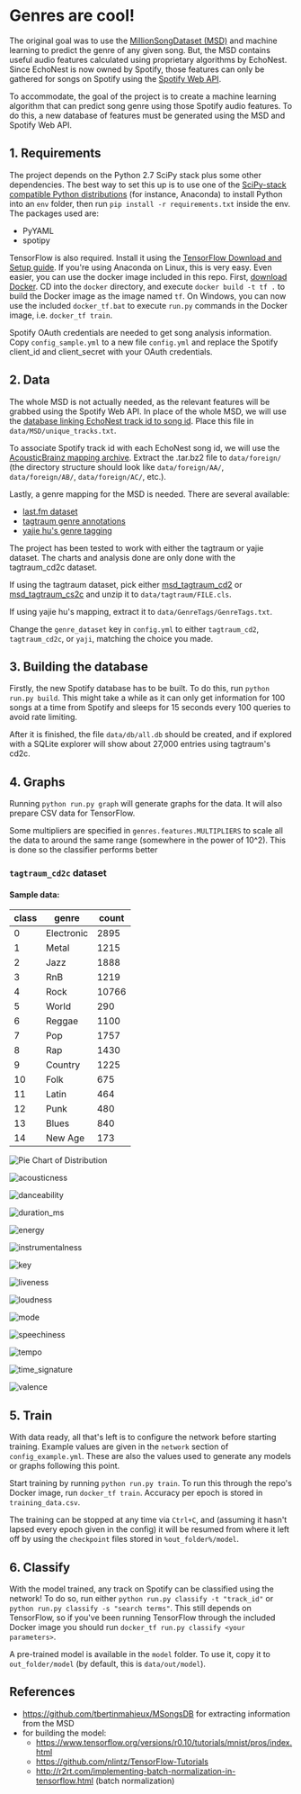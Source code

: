 # Genres are cool!

The original goal was to use the [MillionSongDataset (MSD)](http://labrosa.ee.columbia.edu/millionsong/)
and machine learning to predict the genre of any given song. But, the MSD contains useful audio features
calculated using proprietary algorithms by EchoNest. Since EchoNest is now owned by Spotify,
those features can only be gathered for songs on Spotify using the [Spotify Web API](https://developer.spotify.com/web-api/get-audio-features/).

To accommodate, the goal of the project is to create a machine learning algorithm that can predict song
genre using those Spotify audio features. To do this, a new database of features must be generated using
the MSD and Spotify Web API.


## 1. Requirements

The project depends on the Python 2.7 SciPy stack plus some other dependencies. The best way to set this up is to use one of the
[SciPy-stack compatible Python distributions](http://www.scipy.org/install.html) (for instance, Anaconda) to install Python into an `env` folder,
then run `pip install -r requirements.txt` inside the env. The packages used are:

 - PyYAML
 - spotipy
 
TensorFlow is also required. Install it using the [TensorFlow Download and Setup guide](https://www.tensorflow.org/versions/r0.10/get_started/os_setup.html#download-and-setup).
If you're using Anaconda on Linux, this is very easy. Even easier, you can use the docker image included in this repo.
First, [download Docker](https://www.docker.com/products/overview). CD into the `docker` directory, and execute
`docker build -t tf .` to build the Docker image as the image named `tf`. On Windows, you can now use the included
`docker_tf.bat` to execute `run.py` commands in the Docker image, i.e. `docker_tf train`.
 
Spotify OAuth credentials are needed to get song analysis information. Copy `config_sample.yml` to a new file 
`config.yml` and replace the Spotify client_id and client_secret with your OAuth credentials.
 
 
## 2. Data

The whole MSD is not actually needed, as the relevant features will be grabbed using the Spotify Web API.
In place of the whole MSD, we will use the [database linking EchoNest track id to song id](http://labrosa.ee.columbia.edu/millionsong/sites/default/files/AdditionalFiles/unique_tracks.txt).
Place this file in `data/MSD/unique_tracks.txt`.

To associate Spotify track id with each EchoNest song id, we will use the [AcousticBrainz mapping archive](http://labs.acousticbrainz.org/million-song-dataset-echonest-archive).
Extract the .tar.bz2 file to `data/foreign/`
(the directory structure should look like `data/foreign/AA/`, `data/foreign/AB/`, `data/foreign/AC/`, etc.).

Lastly, a genre mapping for the MSD is needed. There are several available:
  
 - [last.fm dataset](http://labrosa.ee.columbia.edu/millionsong/lastfm)
 - [tagtraum genre annotations](http://www.tagtraum.com/msd_genre_datasets.html)
 - [yajie hu's genre tagging](http://web.cs.miami.edu/home/yajiehu/resource/genre/index.html)

The project has been tested to work with either the tagtraum or yajie dataset. The charts and analysis done
are only done with the tagtraum_cd2c dataset.

If using the tagtraum dataset, pick either [msd_tagtraum_cd2](http://www.tagtraum.com/genres/msd_tagtraum_cd2.cls.zip)
or [msd_tagtraum_cs2c](http://www.tagtraum.com/genres/msd_tagtraum_cd2c.cls.zip) and unzip it to 
`data/tagtraum/FILE.cls`. 

If using yajie hu's mapping, extract it to `data/GenreTags/GenreTags.txt`.

Change the `genre_dataset` key in `config.yml` to either `tagtraum_cd2`, `tagtraum_cd2c`, or `yaji`, matching
the choice you made.


## 3. Building the database

Firstly, the new Spotify database has to be built. To do this, run `python run.py build`. This might take a while as it can only
get information for 100 songs at a time from Spotify and sleeps for 15 seconds every 100 queries to avoid rate limiting.

After it is finished, the file `data/db/all.db` should be created, and if explored with a SQLite
explorer will show about 27,000 entries using tagtraum's cd2c.


## 4. Graphs

Running `python run.py graph` will generate graphs for the data. It will also prepare CSV data for TensorFlow.

Some multipliers are specified in `genres.features.MULTIPLIERS` to scale all the data to around the same range
(somewhere in the power of 10^2). This is done so the classifier performs better

### `tagtraum_cd2c` dataset
#### Sample data:

| class 	| genre      	| count 	|
|-------	|------------	|-------	|
| 0     	| Electronic 	| 2895  	|
| 1     	| Metal      	| 1215  	|
| 2     	| Jazz       	| 1888  	|
| 3     	| RnB        	| 1219  	|
| 4     	| Rock       	| 10766 	|
| 5     	| World      	| 290   	|
| 6     	| Reggae     	| 1100  	|
| 7     	| Pop        	| 1757  	|
| 8     	| Rap        	| 1430  	|
| 9     	| Country    	| 1225  	|
| 10    	| Folk       	| 675   	|
| 11    	| Latin      	| 464   	|
| 12    	| Punk       	| 480   	|
| 13    	| Blues      	| 840   	|
| 14    	| New Age    	| 173   	|

![Pie Chart of Distribution](./graphs/tagtraum_cd2c/genres.png "Genre Distribution")

![acousticness](./graphs/tagtraum_cd2c/acousticness.png "acousticness")

![danceability](./graphs/tagtraum_cd2c/danceability.png "danceability")

![duration_ms](./graphs/tagtraum_cd2c/duration_ms.png "duration_ms")

![energy](./graphs/tagtraum_cd2c/energy.png "energy")

![instrumentalness](./graphs/tagtraum_cd2c/instrumentalness.png "instrumentalness")

![key](./graphs/tagtraum_cd2c/key.png "key")

![liveness](./graphs/tagtraum_cd2c/liveness.png "liveness")

![loudness](./graphs/tagtraum_cd2c/loudness.png "loudness")

![mode](./graphs/tagtraum_cd2c/mode.png "mode")

![speechiness](./graphs/tagtraum_cd2c/speechiness.png "speechiness")

![tempo](./graphs/tagtraum_cd2c/tempo.png "tempo")

![time_signature](./graphs/tagtraum_cd2c/time_signature.png "time_signature")

![valence](./graphs/tagtraum_cd2c/valence.png "valence")


## 5. Train

With data ready, all that's left is to configure the network before starting training. Example values are given
in the `network` section of `config_example.yml`. These are also the values used to generate any models or
graphs following this point.
 
Start training by running `python run.py train`. To run this through the repo's
Docker image, run `docker_tf train`. Accuracy per epoch is stored in `training_data.csv`.

The training can be stopped at any time via `Ctrl+C`, and (assuming it hasn't lapsed every epoch given in the config)
it will be resumed from where it left off by using the `checkpoint` files stored in `%out_folder%/model`.

## 6. Classify

With the model trained, any track on Spotify can be classified using the network! To do so, run
either `python run.py classify -t "track_id"` or `python run.py classify -s "search terms"`. This still depends
on TensorFlow, so if you've been running TensorFlow through the included Docker image you should run
`docker_tf run.py classify <your parameters>`. 

A pre-trained model is available in the `model` folder. To use it, copy it to `out_folder/model` 
(by default, this is `data/out/model`).

## References

- https://github.com/tbertinmahieux/MSongsDB for extracting information from the MSD
- for building the model: 
    - https://www.tensorflow.org/versions/r0.10/tutorials/mnist/pros/index.html
    - https://github.com/nlintz/TensorFlow-Tutorials
    - http://r2rt.com/implementing-batch-normalization-in-tensorflow.html (batch normalization)


